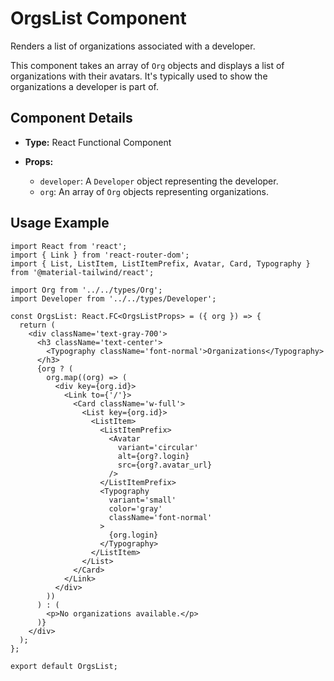 # OrgsList Component

Renders a list of organizations associated with a developer.

This component takes an array of `Org` objects and displays a list of organizations
with their avatars. It's typically used to show the organizations a developer is part of.

## Component Details

- **Type:** React Functional Component
- **Props:**

  - `developer`: A `Developer` object representing the developer.
  - `org`: An array of `Org` objects representing organizations.

## Usage Example

```tsx
import React from 'react';
import { Link } from 'react-router-dom';
import { List, ListItem, ListItemPrefix, Avatar, Card, Typography } from '@material-tailwind/react';

import Org from '../../types/Org';
import Developer from '../../types/Developer';

const OrgsList: React.FC<OrgsListProps> = ({ org }) => {
  return (
    <div className='text-gray-700'>
      <h3 className='text-center'>
        <Typography className='font-normal'>Organizations</Typography>
      </h3>
      {org ? (
        org.map((org) => (
          <div key={org.id}>
            <Link to={'/'}>
              <Card className='w-full'>
                <List key={org.id}>
                  <ListItem>
                    <ListItemPrefix>
                      <Avatar
                        variant='circular'
                        alt={org?.login}
                        src={org?.avatar_url}
                      />
                    </ListItemPrefix>
                    <Typography
                      variant='small'
                      color='gray'
                      className='font-normal'
                    >
                      {org.login}
                    </Typography>
                  </ListItem>
                </List>
              </Card>
            </Link>
          </div>
        ))
      ) : (
        <p>No organizations available.</p>
      )}
    </div>
  );
};

export default OrgsList;
